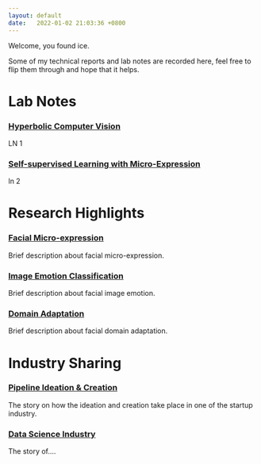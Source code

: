 ```yaml
---
layout: default
date:   2022-01-02 21:03:36 +0800
---
```


Welcome, you found ice.

Some of my technical reports and lab notes are recorded here, feel free to flip them through and hope that it helps.


<!-- [Lab notes for Jan](./logs/another-page.html). -->

# Lab Notes
### [Hyperbolic Computer Vision](/labnotes/2023/01/02/hyperbolicCV.html)
LN 1
### [Self-supervised Learning with Micro-Expression](/labnotes/2023/01/02/SSLME.html)
ln 2

# Research Highlights
### [Facial Micro-expression](/research/2023/01/02/microExpression.html)
Brief description about facial micro-expression.
### [Image Emotion Classification](/research/2023/01/02/imageEmotion.html)
Brief description about facial image emotion.
### [Domain Adaptation](/research/2023/01/02/domainAdaptation.html)
Brief description about facial domain adaptation.

# Industry Sharing
### [Pipeline Ideation & Creation](/industry/2023/01/02/pipelineCreation.html)
The story on how the ideation and creation take place in one of the startup industry.
### [Data Science Industry](/industry/2023/01/02/dataScience.html)
The story of....
### []()
